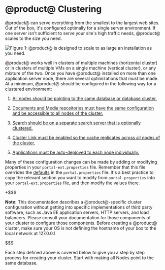# @product@ Clustering [](id=liferay-clustering)

@product@ can serve everything from the smallest to the largest web sites. Out
of the box, it's configured optimally for a single server environment. If one
server isn't sufficient to serve your site's high traffic needs, @product@
scales to the size you need. 

![Figure 1: @product@ is designed to scale to as large an installation as you need.](../../../images/clustering-enterprise-configuration.png) 

@product@ works well in clusters of multiple machines (horizontal cluster) or in
clusters of multiple VMs on a single machine (vertical cluster), or any mixture
of the two. Once you have @product@ installed on more than one application
server node, there are several optimizations that must be made. At a minimum,
@product@ should be configured in the following way for a clustered environment:

1.  [All nodes should be pointing to the same database or database  cluster.](/discover/deployment/-/knowledge_base/7-1/point-all-nodes-to-the-same-database) 

2.  [Documents and Media repositories must have the same configuration and be accessible to all nodes of the cluster.](/discover/deployment/-/knowledge_base/7-1/configure-documents-and-media-the-same-for-all-nodes) 

3.  [Search should be on a separate search server that is optionally clustered.](/discover/deployment/-/knowledge_base/7-1/clustering-search) 

4.  [Cluster Link must be enabled so the cache replicates across all nodes of the cluster.](/discover/deployment/-/knowledge_base/7-1/enabling-cluster-link) 

5.  [Applications must be auto-deployed to each node individually.](/discover/deployment/-/knowledge_base/7-1/auto-deploy-to-all-nodes) 

Many of these configuration changes can be made by adding or modifying
properties in your `portal-ext.properties` file. Remember that this file
overrides the
[defaults](@platform-ref@/7.1-latest/propertiesdoc/portal.properties.html)
in the `portal.properties` file. It's a best practice to copy the relevant
section you want to modify from `portal.properties` into your
`portal-ext.properties` file, and then modify the values there. 

+$$$

**Note:** This documentation describes a @product@-specific cluster
configuration without getting into specific implementations of third party
software, such as Java EE application servers, HTTP servers, and load
balancers. Please consult your documentation for those components of your
cluster to configure those components. Before creating a @product@ cluster,
make sure your OS is not defining the hostname of your box to the local network
at 127.0.0.1.

$$$

Each step defined above is covered below to give you a step by step process for
creating your cluster. Start with making all Nodes point to the same database. 
